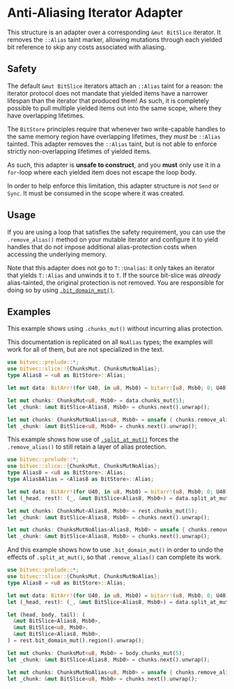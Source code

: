 # Anti-Aliasing Iterator Adapter

This structure is an adapter over a corresponding `&mut BitSlice` iterator. It
removes the `::Alias` taint marker, allowing mutations through each yielded bit
reference to skip any costs associated with aliasing.

## Safety

The default `&mut BitSlice` iterators attach an `::Alias` taint for a reason:
the iterator protocol does not mandate that yielded items have a narrower
lifespan than the iterator that produced them! As such, it is completely
possible to pull multiple yielded items out into the same scope, where they have
overlapping lifetimes.

The `BitStore` principles require that whenever two write-capable handles to the
same memory region have overlapping lifetimes, they *must* be `::Alias` tainted.
This adapter removes the `::Alias` taint, but is not able to enforce strictly
non-overlapping lifetimes of yielded items.

As such, this adapter is **unsafe to construct**, and you **must** only use it
in a `for`-loop where each yielded item does not escape the loop body.

In order to help enforce this limitation, this adapter structure is *not* `Send`
or `Sync`. It must be consumed in the scope where it was created.

## Usage

If you are using a loop that satisfies the safety requirement, you can use the
`.remove_alias()` method on your mutable iterator and configure it to yield
handles that do not impose additional alias-protection costs when accessing the
underlying memory.

Note that this adapter does not go to `T::Unalias`: it only takes an iterator
that yields `T::Alias` and unwinds it to `T`. If the source bit-slice was
*already* alias-tainted, the original protection is not removed. You are
responsible for doing so by using [`.bit_domain_mut()`].

## Examples

This example shows using `.chunks_mut()` without incurring alias protection.

This documentation is replicated on all `NoAlias` types; the examples will work
for all of them, but are not specialized in the text.

```rust
use bitvec::prelude::*;
use bitvec::slice::{ChunksMut, ChunksMutNoAlias};
type Alias8 = <u8 as BitStore>::Alias;

let mut data: BitArr!(for U40, in u8, Msb0) = bitarr![u8, Msb0; 0; U40];

let mut chunks: ChunksMut<u8, Msb0> = data.chunks_mut(5);
let _chunk: &mut BitSlice<Alias8, Msb0> = chunks.next().unwrap();

let mut chunks: ChunksMutNoAlias<u8, Msb0> = unsafe { chunks.remove_alias() };
let _chunk: &mut BitSlice<u8, Msb0> = chunks.next().unwrap();
```

This example shows how use of [`.split_at_mut()`] forces the `.remove_alias()` to
still retain a layer of alias protection.

```rust
use bitvec::prelude::*;
use bitvec::slice::{ChunksMut, ChunksMutNoAlias};
type Alias8 = <u8 as BitStore>::Alias;
type Alias8Alias = <Alias8 as BitStore>::Alias;

let mut data: BitArr!(for U40, in u8, Msb0) = bitarr!(u8, Msb0; 0; U40);
let (_head, rest): (_, &mut BitSlice<Alias8, Msb0>) = data.split_at_mut(5);

let mut chunks: ChunksMut<Alias8, Msb0> = rest.chunks_mut(5);
let _chunk: &mut BitSlice<Alias8, Msb0> = chunks.next().unwrap();

let mut chunks: ChunksMutNoAlias<Alias8, Msb0> = unsafe { chunks.remove_alias() };
let _chunk: &mut BitSlice<Alias8, Msb0> = chunks.next().unwrap();
```

And this example shows how to use `.bit_domain_mut()` in order to undo the
effects of `.split_at_mut()`, so that `.remove_alias()` can complete its work.

```rust
use bitvec::prelude::*;
use bitvec::slice::{ChunksMut, ChunksMutNoAlias};
type Alias8 = <u8 as BitStore>::Alias;

let mut data: BitArr!(for U40, in u8, Msb0) = bitarr!(u8, Msb0; 0; U40);
let (_head, rest): (_, &mut BitSlice<Alias8, Msb0>) = data.split_at_mut(5);

let (head, body, tail): (
  &mut BitSlice<Alias8, Msb0>,
  &mut BitSlice<u8, Msb0>,
  &mut BitSlice<Alias8, Msb0>,
) = rest.bit_domain_mut().region().unwrap();

let mut chunks: ChunksMut<u8, Msb0> = body.chunks_mut(5);
let _chunk: &mut BitSlice<Alias8, Msb0> = chunks.next().unwrap();

let mut chunks: ChunksMutNoAlias<u8, Msb0> = unsafe { chunks.remove_alias() };
let _chunk: &mut BitSlice<u8, Msb0> = chunks.next().unwrap();
```

[`.bit_domain_mut()`]: crate::slice::BitSlice::bit_domain_mut
[`.split_at_mut()`]: crate::slice::BitSlice::split_at_mut
